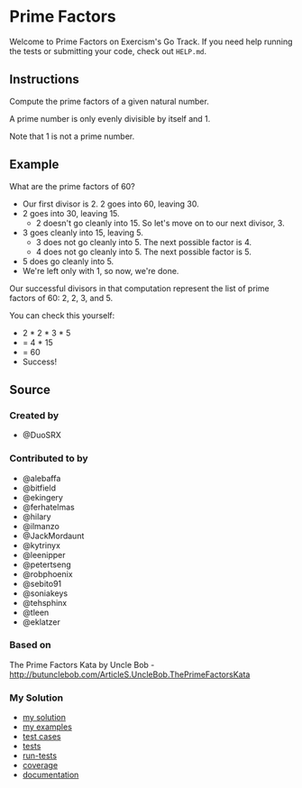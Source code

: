 # Prime Factors

Welcome to Prime Factors on Exercism's Go Track.
If you need help running the tests or submitting your code, check out `HELP.md`.

## Instructions

Compute the prime factors of a given natural number.

A prime number is only evenly divisible by itself and 1.

Note that 1 is not a prime number.

## Example

What are the prime factors of 60?

- Our first divisor is 2. 2 goes into 60, leaving 30.
- 2 goes into 30, leaving 15.
  - 2 doesn't go cleanly into 15. So let's move on to our next divisor, 3.
- 3 goes cleanly into 15, leaving 5.
  - 3 does not go cleanly into 5. The next possible factor is 4.
  - 4 does not go cleanly into 5. The next possible factor is 5.
- 5 does go cleanly into 5.
- We're left only with 1, so now, we're done.

Our successful divisors in that computation represent the list of prime
factors of 60: 2, 2, 3, and 5.

You can check this yourself:

- 2 \* 2 \* 3 * 5
- = 4 * 15
- = 60
- Success!

## Source

### Created by

- @DuoSRX

### Contributed to by

- @alebaffa
- @bitfield
- @ekingery
- @ferhatelmas
- @hilary
- @ilmanzo
- @JackMordaunt
- @kytrinyx
- @leenipper
- @petertseng
- @robphoenix
- @sebito91
- @soniakeys
- @tehsphinx
- @tleen
- @eklatzer

### Based on

The Prime Factors Kata by Uncle Bob - http://butunclebob.com/ArticleS.UncleBob.ThePrimeFactorsKata

### My Solution

- [my solution](./prime_factors.go)
- [my examples](./)
- [test cases](./cases_test.go)
- [tests](./prime_factors_test.go)
- [run-tests](./run-tests-go.txt)
- [coverage](./coverage.html)
- [documentation](./prime-doc.md)
